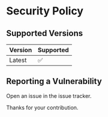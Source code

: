 # Security Policy

## Supported Versions

| Version | Supported          |
| ------- | ------------------ |
| Latest  | :white_check_mark: |

## Reporting a Vulnerability

Open an issue in the issue tracker.

Thanks for your contribution.

